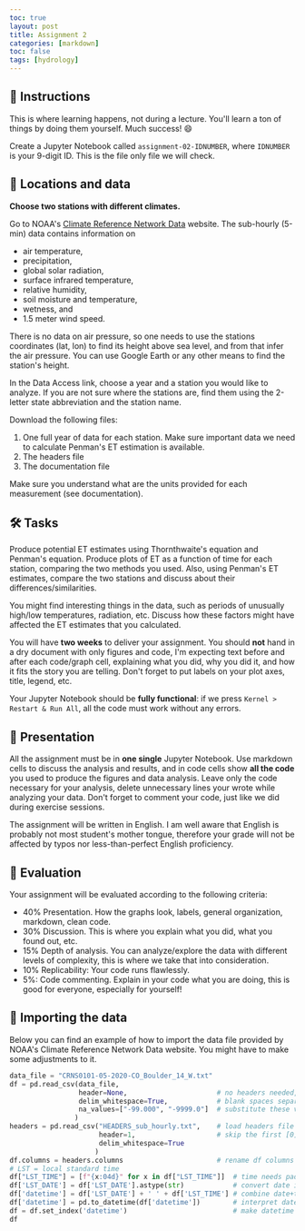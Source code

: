 ```yaml
---
toc: true
layout: post
title: Assignment 2
categories: [markdown]
toc: false
tags: [hydrology]
---
```


## 📒 Instructions
This is where learning happens, not during a lecture. You'll learn a ton of things by doing them yourself. Much success! 😄

Create a Jupyter Notebook called `assignment-02-IDNUMBER`, where `IDNUMBER` is your 9-digit ID. This is the file only file we will check.

## 📌 Locations and data

**Choose two stations with different climates.**

Go to NOAA's [Climate Reference Network Data](https://www.ncdc.noaa.gov/crn/qcdatasets.html) website. The sub-hourly (5-min) data contains information on
* air temperature,
* precipitation,
* global solar radiation,
* surface infrared temperature,
* relative humidity,
* soil moisture and temperature,
* wetness, and
* 1.5 meter wind speed.

There is no data on air pressure, so one needs to use the stations coordinates (lat, lon) to find its height above sea level, and from that infer the air pressure. You can use Google Earth or any other means to find the station's height.

In the Data Access link, choose a year and a station you would like to analyze. If you are not sure where the stations are, find them using the 2-letter state abbreviation and the station name.

Download the following files:
1. One full year of data for each station. Make sure important data we need to calculate Penman's ET estimation is available.
2. The headers file
3. The documentation file

Make sure you understand what are the units provided for each measurement (see documentation).

## 🛠 Tasks

Produce potential ET estimates using Thornthwaite's equation and Penman's equation.
Produce plots of ET as a function of time for each station, comparing the two methods you used.
Also, using Penman's ET estimates, compare the two stations and discuss about their differences/similarities.

You might find interesting things in the data, such as periods of unusually high/low temperatures, radiation, etc. Discuss how these factors might have affected the ET estimates that you calculated.

You will have **two weeks** to deliver your assignment. You should **not** hand in a dry document with only figures and code, I'm expecting text before and after each code/graph cell, explaining what you did, why you did it, and how it fits the story you are telling. Don't forget to put labels on your plot axes, title, legend, etc.  

Your Jupyter Notebook should be **fully functional**: if we press `Kernel > Restart & Run All`, all the code must work without any errors.

## 🌅 Presentation
All the assignment must be in **one single** Jupyter Notebook. Use markdown cells to discuss the analysis and results, and in code cells show **all the code** you used to produce the figures and data analysis. Leave only the code necessary for your analysis, delete unnecessary lines your wrote while analyzing your data. Don't forget to comment your code, just like we did during exercise sessions.  

The assignment will be written in English.
I am well aware that English is probably not most student's mother tongue, therefore your grade will not be affected by typos nor less-than-perfect English proficiency.  

## 💯 Evaluation

Your assignment will be evaluated according to the following criteria:
* 40% Presentation. How the graphs look, labels, general organization, markdown, clean code.
* 30% Discussion. This is where you explain what you did, what you found out, etc.
* 15% Depth of analysis. You can analyze/explore the data with different levels of complexity, this is where we take that into consideration.
* 10% Replicability: Your code runs flawlessly.
* 5%: Code commenting. Explain in your code what you are doing, this is good for everyone, especially for yourself!


## 🚚 Importing the data

Below you can find an example of how to import the data file provided by NOAA's Climate Reference Network Data website. You might have to make some adjustments to it.

```python
data_file = "CRNS0101-05-2020-CO_Boulder_14_W.txt"
df = pd.read_csv(data_file,
                 header=None,                      # no headers needed, we'll do that later
                 delim_whitespace=True,            # blank spaces separate between columns
                 na_values=["-99.000", "-9999.0"]  # substitute these values for missing (NaN) values
                )
headers = pd.read_csv("HEADERS_sub_hourly.txt",    # load headers file
                      header=1,                    # skip the first [0] line
                      delim_whitespace=True
                     )
df.columns = headers.columns                       # rename df columns with headers columns
# LST = local standard time
df["LST_TIME"] = [f"{x:04d}" for x in df["LST_TIME"]]  # time needs padding of zeros, then convert to string
df['LST_DATE'] = df['LST_DATE'].astype(str)            # convert date into string
df['datetime'] = df['LST_DATE'] + ' ' + df['LST_TIME'] # combine date+time into datetime
df['datetime'] = pd.to_datetime(df['datetime'])        # interpret datetime
df = df.set_index('datetime')                          # make datetime the index
df
```